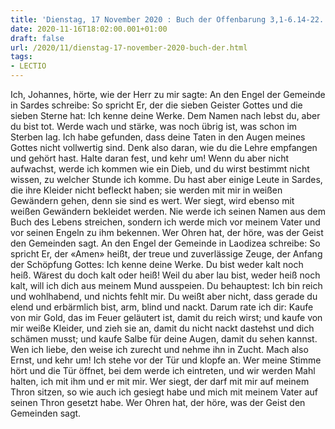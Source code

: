 ```yaml
---
title: 'Dienstag, 17 November 2020 : Buch der Offenbarung 3,1-6.14-22.'
date: 2020-11-16T18:02:00.001+01:00
draft: false
url: /2020/11/dienstag-17-november-2020-buch-der.html
tags: 
- LECTIO
---
```


Ich, Johannes, hörte, wie der Herr zu mir sagte: An den Engel der Gemeinde in Sardes schreibe: So spricht Er, der die sieben Geister Gottes und die sieben Sterne hat: Ich kenne deine Werke. Dem Namen nach lebst du, aber du bist tot. Werde wach und stärke, was noch übrig ist, was schon im Sterben lag. Ich habe gefunden, dass deine Taten in den Augen meines Gottes nicht vollwertig sind. Denk also daran, wie du die Lehre empfangen und gehört hast. Halte daran fest, und kehr um! Wenn du aber nicht aufwachst, werde ich kommen wie ein Dieb, und du wirst bestimmt nicht wissen, zu welcher Stunde ich komme. Du hast aber einige Leute in Sardes, die ihre Kleider nicht befleckt haben; sie werden mit mir in weißen Gewändern gehen, denn sie sind es wert. Wer siegt, wird ebenso mit weißen Gewändern bekleidet werden. Nie werde ich seinen Namen aus dem Buch des Lebens streichen, sondern ich werde mich vor meinem Vater und vor seinen Engeln zu ihm bekennen. Wer Ohren hat, der höre, was der Geist den Gemeinden sagt. An den Engel der Gemeinde in Laodizea schreibe: So spricht Er, der «Amen» heißt, der treue und zuverlässige Zeuge, der Anfang der Schöpfung Gottes: Ich kenne deine Werke. Du bist weder kalt noch heiß. Wärest du doch kalt oder heiß! Weil du aber lau bist, weder heiß noch kalt, will ich dich aus meinem Mund ausspeien. Du behauptest: Ich bin reich und wohlhabend, und nichts fehlt mir. Du weißt aber nicht, dass gerade du elend und erbärmlich bist, arm, blind und nackt. Darum rate ich dir: Kaufe von mir Gold, das im Feuer geläutert ist, damit du reich wirst; und kaufe von mir weiße Kleider, und zieh sie an, damit du nicht nackt dastehst und dich schämen musst; und kaufe Salbe für deine Augen, damit du sehen kannst. Wen ich liebe, den weise ich zurecht und nehme ihn in Zucht. Mach also Ernst, und kehr um! Ich stehe vor der Tür und klopfe an. Wer meine Stimme hört und die Tür öffnet, bei dem werde ich eintreten, und wir werden Mahl halten, ich mit ihm und er mit mir. Wer siegt, der darf mit mir auf meinem Thron sitzen, so wie auch ich gesiegt habe und mich mit meinem Vater auf seinen Thron gesetzt habe. Wer Ohren hat, der höre, was der Geist den Gemeinden sagt.